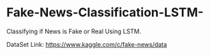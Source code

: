 # Fake-News-Classification-LSTM-
Classifying if News is Fake or Real Using LSTM.

DataSet Link:
https://www.kaggle.com/c/fake-news/data
